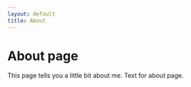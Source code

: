 ```yaml
---
layout: default
title: About
---
```

# About page

This page tells you a little bit about me. Text for about page.
